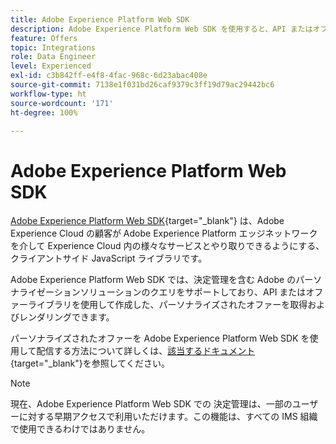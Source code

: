 ```yaml
---
title: Adobe Experience Platform Web SDK
description: Adobe Experience Platform Web SDK を使用すると、API またはオファーライブラリを使用して作成した、パーソナライズされたオファーを取得およびレンダリングできます。
feature: Offers
topic: Integrations
role: Data Engineer
level: Experienced
exl-id: c3b842ff-e4f8-4fac-968c-6d23abac408e
source-git-commit: 7138e1f031bd26caf9379c3ff19d79ac29442bc6
workflow-type: ht
source-wordcount: '171'
ht-degree: 100%

---
```


# Adobe Experience Platform Web SDK

[Adobe Experience Platform Web SDK](https://experienceleague.adobe.com/docs/experience-platform/edge/home.html?lang=ja#video-overview){target=&quot;_blank&quot;} は、Adobe Experience Cloud の顧客が Adobe Experience Platform エッジネットワークを介して Experience Cloud 内の様々なサービスとやり取りできるようにする、クライアントサイド JavaScript ライブラリです。

Adobe Experience Platform Web SDK では、決定管理を含む Adobe のパーソナライゼーションソリューションのクエリをサポートしており、API またはオファーライブラリを使用して作成した、パーソナライズされたオファーを取得およびレンダリングできます。

パーソナライズされたオファーを Adobe Experience Platform Web SDK を使用して配信する方法について詳しくは、[該当するドキュメント](https://experienceleague.adobe.com/docs/experience-platform/edge/personalization/offer-decisioning/offer-decisioning-overview.html?lang=ja#enabling-offer-decisioning){target=&quot;_blank&quot;}を参照してください。

>[!NOTE]
>
>現在、Adobe Experience Platform Web SDK での 決定管理は、一部のユーザーに対する早期アクセスで利用いただけます。この機能は、すべての IMS 組織で使用できるわけではありません。
